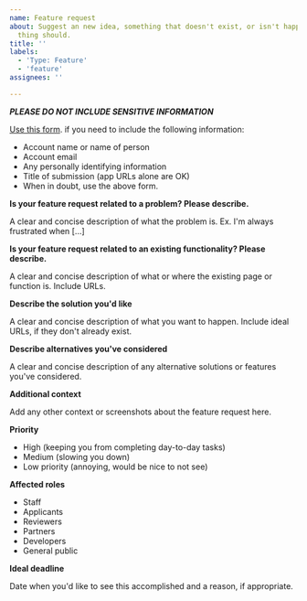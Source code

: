 ```yaml
---
name: Feature request
about: Suggest an new idea, something that doesn't exist, or isn't happening but you
  thing should.
title: ''
labels:
  - 'Type: Feature'
  - 'feature'
assignees: ''

---
```


_**PLEASE DO NOT INCLUDE SENSITIVE INFORMATION**_

[Use this form](https://docs.google.com/forms/d/e/1FAIpQLSdcn68IgWuk5-YyXF8ZuVK5Dxj5az6eemmLlqDsghJwEmxY6A/viewform). if you need to include the following information:
- Account name or name of person
- Account email
- Any personally identifying information
- Title of submission (app URLs alone are OK)
- When in doubt, use the above form.

**Is your feature request related to a problem? Please describe.**

A clear and concise description of what the problem is. Ex. I'm always frustrated when [...]

**Is your feature request related to an existing functionality? Please describe.**

A clear and concise description of what or where the existing page or function is. Include URLs.

**Describe the solution you'd like**

A clear and concise description of what you want to happen. Include ideal URLs, if they don't already exist.

**Describe alternatives you've considered**

A clear and concise description of any alternative solutions or features you've considered.

**Additional context**

Add any other context or screenshots about the feature request here.

**Priority**

- High (keeping you from completing day-to-day tasks)
- Medium (slowing you down)
- Low priority (annoying, would be nice to not see)

**Affected roles**

- Staff
- Applicants
- Reviewers
- Partners
- Developers
- General public

**Ideal deadline**

Date when you'd like to see this accomplished and a reason, if appropriate.

